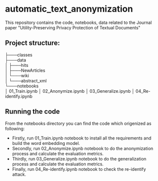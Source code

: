 # automatic_text_anonymization
This repository contains the code, notebooks, data related to the Journal paper "Utility-Preserving Privacy Protection of Textual Documents"

## Project structure:

├───classes\
├───data\
│   ├───hits\
│   ├───NewArticles\
│   └───wiki\
│       └───abstract_xml\
└───notebooks\
│   01_Train.ipynb
│   02_Anonymize.ipynb
│   03_Generalize.ipynb
│   04_Re-identify.ipynb

## Running the code

From the notebooks directory you can find the code which origenized as following:
- Firstly, run 01_Train.ipynb notebook to install all the requirements and build the word embedding model.
- Secondly, run 02_Anonymize.ipynb notebook to do the anonymization process and calculate the evaluation metrics.
- Thirdly, run 03_Generalize.ipynb notebook to do the generalization process and calculate the evaluation metrics.
- Finally, run 04_Re-identify.ipynb notebook to check the re-identify attack.